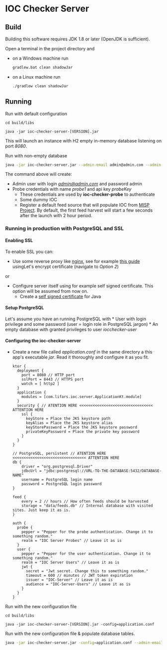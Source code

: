 IOC Checker Server
==================

Build
-----

Building this software requires JDK 1.8 or later (OpenJDK is sufficient).

Open a terminal in the project directory and
- on a Windows machine run
    ```bash 	
    gradlew.bat clean shadowJar
    ```
- on a Linux machine run
    ```bash 	
    ./gradlew clean shadowJar
    ```
  
Running
-------

Run with default configuration

```$bash
cd build/libs

java -jar ioc-checker-server-[VERSION].jar
```

This will launch an instance with H2 empty in-memory database listening on port *8080*.

Run with non-empty database 
```bash
java -jar ioc-checker-server.jar --admin-email admin@admin.com --admin-pass admin --probe-name probe1 --probe-key probeKey --dummy-ioc --default-feed-sources
``` 
The command above will create:
- Admin user with login *admin@admin.com* and password admin
- Probe credentials with name *probe1* and api key *probeKey*
    - These credentials are used by **ioc-checker-probe** to authenticate
    - Some dummy IOC 
    - Register a default feed source that will populate IOC from [MISP Project](https://www.misp-project.org/).
      By default, the first feed harvest will start a few seconds after the launch with 2 hour period. 

### Running in production with PostgreSQL and SSL

#### Enabling SSL 
To enable SSL you can:

* Use some reverse proxy like [nginx](https://www.nginx.com/), see for example [this guide](https://ktor.io/quickstart/guides/ssl.html#docker) usingLet's encrypt certificate (navigate to *Option 2*) 

or

* Configure server itself using for example self signed certificate. 
  This option will be assumed from now on.
  * Create a [self signed certificate](https://blogs.oracle.com/blogbypuneeth/steps-to-create-a-self-signed-certificate-using-openssl) for Java
  

#### Setup PostgreSQL

Let's assume you have an running PostgreSQL with
    * User with login privilege and some password (user = login role in PostgreSQL jargon)
    * An empty database with granted privileges to user *iocchecker-user*

#### Configuring the ioc-checker-server
    
* Create a new file called *application.conf* in the same directory a this app's executable *jar*.
  Read it thoroughly and configure it as you fit.  

    ```hocon
    ktor {
      deployment {
        port = 8080 // HTTP port
        sslPort = 8443 // HTTPS port 
        watch = [ http2 ]
      }
      application {
        modules = [com.lifars.ioc.server.ApplicationKt.module]
      }
      security { // ATENTION HERE <<<<<<<<<<<<<<<<<<<<<<<<<<<<<<<<< ATTENTION HERE
        ssl {
          keyStore = Place the JKS keystore path
          keyAlias = Place the JKS keystore alias
          keyStorePassword = Place the JKS keystore password
          privateKeyPassword = Place the private key password
        }
      }
    }
    
    // PostgreSQL, persistent // ATENTION HERE <<<<<<<<<<<<<<<<<<<<<<<<<<<<<<<<< ATTENTION HERE
    db {
        driver = "org.postgresql.Driver"
        jdbcUrl = "jdbc:postgresql://URL-TO-THE-DATABASE:5432/DATABASE-NAME"
        username = PostgreSQL login name 
        password = PostgreSQL login password
    }
    
    feed {
        every = 2 // hours // How often feeds should be harvested
        storage = "data/feeds.db" // Internal database with visited sites. Just keep it as is.
    }
    
    auth {
      probe {
        pepper = "Pepper for the probe authentication. Change it to something random."
        realm = "IOC Server Probes" // Leave it as is
      }
      user {
        pepper = "Pepper for the user authentication. Change it to something random."
        realm = "IOC Server Users" // Leave it as is
        jwt {
          secret = "Jwt secret. Change this to something random."
          timeout = 600 // minutes // JWT token expiration
          issuer = "IOC-Server" // Leave it as is
          audience = "IOC-Server-Users" // Leave it as is
        }
      }
    }
    ```
  
Run with the new configuration file

```$bash
cd build/libs

java -jar ioc-checker-server-[VERSION].jar -config=application.conf 
```

Run with the new configuration file & populate database tables. 
```bash
java -jar ioc-checker-server.jar -config=application.conf --admin-email admin@admin.com --admin-pass admin --probe-name probe1 --probe-key probeKey --dummy-ioc --default-feed-sources
``` 